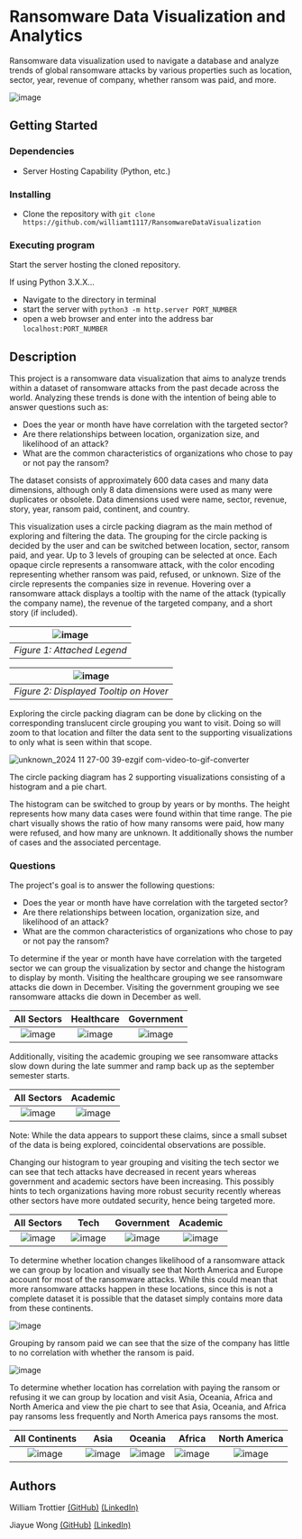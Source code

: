 # Ransomware Data Visualization and Analytics

Ransomware data visualization used to navigate a database and analyze trends of global ransomware attacks by various properties such as location, sector, year, revenue of company, whether ransom was paid, and more.

![image](https://github.com/user-attachments/assets/d9fdcbde-976c-4e63-bb61-238e83a58aef)

## Getting Started

### Dependencies

* Server Hosting Capability (Python, etc.)

### Installing

* Clone the repository with `git clone https://github.com/williamt1117/RansomwareDataVisualization`

### Executing program

Start the server hosting the cloned repository.

If using Python 3.X.X...
* Navigate to the directory in terminal
* start the server with `python3 -m http.server PORT_NUMBER`
* open a web browser and enter into the address bar `localhost:PORT_NUMBER`

## Description

This project is a ransomware data visualization that aims to analyze trends within a dataset of ransomware attacks from the past decade across the world.
Analyzing these trends is done with the intention of being able to answer questions such as:
* Does the year or month have have correlation with the targeted sector?
* Are there relationships between location, organization size, and likelihood of an attack?
* What are the common characteristics of organizations who chose to pay or not pay the ransom?

The dataset consists of approximately 600 data cases and many data dimensions, although only 8 data dimensions were used as many were duplicates or obsolete.
Data dimensions used were name, sector, revenue, story, year, ransom paid, continent, and country.

This visualization uses a circle packing diagram as the main method of exploring and filtering the data.
The grouping for the circle packing is decided by the user and can be switched between location, sector, ransom paid, and year. Up to 3 levels of grouping can be selected at once.
Each opaque circle represents a ransomware attack, with the color encoding representing whether ransom was paid, refused, or unknown. Size of the circle represents the companies size in revenue.
Hovering over a ransomware attack displays a tooltip with the name of the attack (typically the company name), the revenue of the targeted company, and a short story (if included).

| ![image](https://github.com/user-attachments/assets/2f63e7b3-06e6-4a79-b8bd-a75455c3cbea) |
|:---:|
| *Figure 1: Attached Legend* |

| ![image](https://github.com/user-attachments/assets/268a0d70-2dc5-45bd-aa0f-90dd118c8080) |
|:---:|
| *Figure 2: Displayed Tooltip on Hover* |

Exploring the circle packing diagram can be done by clicking on the corresponding translucent circle grouping you want to visit. Doing so will zoom to that location and filter the data sent to the supporting visualizations to only what is seen within that scope.

![unknown_2024 11 27-00 39-ezgif com-video-to-gif-converter](https://github.com/user-attachments/assets/f2b28124-363b-4a83-a815-25cc5bb7805b)

The circle packing diagram has 2 supporting visualizations consisting of a histogram and a pie chart.

The histogram can be switched to group by years or by months. The height represents how many data cases were found within that time range.
The pie chart visually shows the ratio of how many ransoms were paid, how many were refused, and how many are unknown. It additionally shows the number of cases and the associated percentage.

### Questions

The project's goal is to answer the following questions:
* Does the year or month have have correlation with the targeted sector?
* Are there relationships between location, organization size, and likelihood of an attack?
* What are the common characteristics of organizations who chose to pay or not pay the ransom?

To determine if the year or month have have correlation with the targeted sector we can group the visualization by sector and change the histogram to display by month.
Visiting the healthcare grouping we see ransomware attacks die down in December. Visiting the government grouping we see ransomware attacks die down in December as well.

All Sectors | Healthcare | Government
:-------------------------:|:-------------------------:|:-------------------------:
![image](https://github.com/user-attachments/assets/1d6fbbd0-bd69-4ece-a614-a0bad02dd390) | ![image](https://github.com/user-attachments/assets/ce1269ad-8f83-4396-8ba3-3f7877c77095) | ![image](https://github.com/user-attachments/assets/f584dfd1-0228-4539-b2c2-8c39b2b17a13)

Additionally, visiting the academic grouping we see ransomware attacks slow down during the late summer and ramp back up as the september semester starts.

All Sectors | Academic
:-------------------------:|:-------------------------:
![image](https://github.com/user-attachments/assets/1d6fbbd0-bd69-4ece-a614-a0bad02dd390) | ![image](https://github.com/user-attachments/assets/a955e280-2e23-4fe0-ba12-d808c90dea5e)

Note: While the data appears to support these claims, since a small subset of the data is being explored, coincidental observations are possible.

Changing our histogram to year grouping and visiting the tech sector we can see that tech attacks have decreased in recent years whereas government and academic sectors have been increasing. This possibly hints to tech organizations having more robust security recently whereas other sectors have more outdated security, hence being targeted more.

All Sectors | Tech | Government | Academic
:-------------------------:|:-------------------------:|:-------------------------:|:-------------------------:
![image](https://github.com/user-attachments/assets/131ac770-1ae4-4bc6-95c2-e3f28a22a753) | ![image](https://github.com/user-attachments/assets/77d6ca69-5b67-4418-b17f-b118f313c954) | ![image](https://github.com/user-attachments/assets/6e1d7804-3ebe-4179-9fe7-d89ffb7e55e3) | ![image](https://github.com/user-attachments/assets/a7e7a82c-4479-4331-93b8-80b37cce97dc)

To determine whether location changes likelihood of a ransomware attack we can group by location and visually see that North America and Europe account for most of the ransomware attacks.
While this could mean that more ransomware attacks happen in these locations, since this is not a complete dataset it is possible that the dataset simply contains more data from these continents.

![image](https://github.com/user-attachments/assets/1d2dc5e1-ebec-4b57-8915-643d4fe9c26c)

Grouping by ransom paid we can see that the size of the company has little to no correlation with whether the ransom is paid.

![image](https://github.com/user-attachments/assets/e62227c0-a4f6-4020-9d70-716c811a1f8e)

To determine whether location has correlation with paying the ransom or refusing it we can group by location and visit Asia, Oceania, Africa and North America and view the pie chart to see that Asia, Oceania, and Africa pay ransoms less frequently and North America pays ransoms the most.

All Continents | Asia | Oceania | Africa | North America
:-------------------------:|:-------------------------:|:-------------------------:|:-------------------------:|:-------------------------:
![image](https://github.com/user-attachments/assets/b1af5511-56ea-4f9d-863a-f0aac0be9fa6) | ![image](https://github.com/user-attachments/assets/7f4b1056-9f86-41d5-8cd5-4f68bab447a2) | ![image](https://github.com/user-attachments/assets/cc37b677-f041-4812-95be-2a10a0690a39) | ![image](https://github.com/user-attachments/assets/db36ceff-6861-44ce-903e-95a46b6f441c) | ![image](https://github.com/user-attachments/assets/2e4099a8-6ea3-4106-a742-fad787eb343e)

## Authors

William Trottier [(GitHub)](https://github.com/williamt1117) [(LinkedIn)](https://www.linkedin.com/in/william-trottier/)

Jiayue Wong [(GitHub)](https://github.com/cronchyjia) [(LinkedIn)](https://www.linkedin.com/in/jiayue-wong/)
